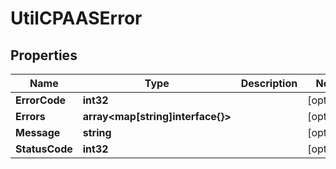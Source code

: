 

# UtilCPAASError


## Properties

| Name | Type | Description | Notes |
|------------ | ------------- | ------------- | -------------|
|**ErrorCode** | **int32** |  |  [optional] |
|**Errors** | **array&lt;map[string]interface{}&gt;** |  |  [optional] |
|**Message** | **string** |  |  [optional] |
|**StatusCode** | **int32** |  |  [optional] |



